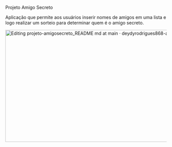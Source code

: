 Projeto Amigo Secreto


Aplicação que permite aos usuários inserir nomes de amigos em uma lista e logo realizar um sorteio para determinar quem é o amigo secreto. 


<img width="1366" height="350" alt="Editing projeto-amigosecreto_README md at main · deydyrodrigues868-afk_projeto-amigosecreto e mais 2 páginas - Pessoal — Microsoft​ Edge 12_08_2025 20_18_38" src="https://github.com/user-attachments/assets/96581032-aadb-447b-9e12-97a5c7a0e80a" />



